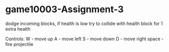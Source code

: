 # game10003-Assignment-3

dodge incoming blocks, if health is low try to collide with health block for 1 extra health

Controls:
W - move up
A - move left
S - move down
D - move right
space - fire projectile
